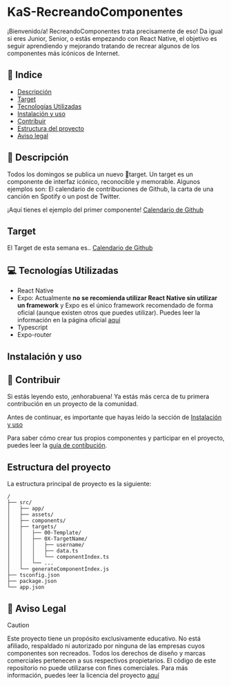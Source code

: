 # KaS-RecreandoComponentes

¡Bienvenido/a! RecreandoComponentes trata precisamente de eso! Da igual si eres Junior, Senior, o estás empezando con React Native, el objetivo es seguir aprendiendo y mejorando tratando de recrear algunos de los componentes más icónicos de Internet. 



## 📝 Indice

- [Descripción](#description)
- [Target](#target)
- [Tecnologías Utilizadas](#technologies)
- [Instalación y uso](#install)
- [Contribuir](#contribution)
- [Estructura del proyecto](#structure)
- [Aviso legal](#legal)

## 📝 Descripción

<a name="description"></a>
Todos los domingos se publica un nuevo 🎯target. Un target es un componente de interfaz icónico, reconocible y memorable. Algunos ejemplos son: El calendario de contribuciones de Github, la carta de una canción en Spotify o un post de Twitter.

¡Aquí tienes el ejemplo del primer componente! [Calendario de Github](https://github.com/kasimxo/KaS-RecreandoComponentes/blob/main/src/targets/01-GithubCalendar/README.md)

## Target

<a name="target"></a>
El Target de esta semana es.. [Calendario de Github](https://github.com/kasimxo/KaS-RecreandoComponentes/blob/main/src/targets/01-GithubCalendar/README.md)

## 💻 Tecnologías Utilizadas

<a name="technologies"></a>
- React Native
- Expo: Actualmente <b>no se recomienda utilizar React Native sin utilizar un framework</b> y Expo es el único framework recomendado de forma oficial (aunque existen otros que puedes utilizar). Puedes leer la información en la página oficial [aquí](https://reactnative.dev/blog/2024/06/25/use-a-framework-to-build-react-native-apps)
- Typescript
- Expo-router

## Instalación y uso

<a name="install"></a>

## 🤝 Contribuir

<a name="contribution"></a>
Si estás leyendo esto, ¡enhorabuena! Ya estás más cerca de tu primera contribución en un proyecto de la comunidad. 

Antes de continuar, es importante que hayas leído la sección de [Instalación y uso](#instalación-y-uso)

Para saber cómo crear tus propios componentes y participar en el proyecto, puedes leer la [guía de contibución](https://github.com/kasimxo/KaS-RecreandoComponentes/blob/main/CONTRIBUTING.md).

## Estructura del proyecto

<a name="structure"></a>
La estructura principal de proyecto es la siguiente:
```
/
├── src/
│   ├── app/
│   ├── assets/
│   ├── components/
│   ├── targets/
│   │   ├── 00-Template/
│   │   ├── 0X-TargetName/
│   │   │   ├── username/
│   │   │   ├── data.ts
│   │   │   └── componentIndex.ts
│   │   └── ...
│   └── generateComponentIndex.js
├── tsconfig.json
├── package.json
└── app.json
```


## 📌 Aviso Legal

<a name="legal"></a>
> [!CAUTION]
> 
> Este proyecto tiene un propósito exclusivamente educativo. No está afiliado, respaldado ni autorizado por ninguna de las empresas cuyos componentes son recreados.
> Todos los derechos de diseño y marcas comerciales pertenecen a sus respectivos propietarios.
> El código de este repositorio no puede utilizarse con fines comerciales.
> Para más información, puedes leer la licencia del proyecto [aquí](https://github.com/kasimxo/KaS-RecreandoComponentes/blob/main/LICENSE.md)
